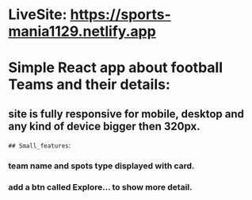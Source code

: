 # LiveSite: https://sports-mania1129.netlify.app

# Simple React app about football Teams and their details:
## site is fully responsive for mobile, desktop and any kind of device bigger then 320px.

`## Small_features`:
### team name and spots type displayed with card.
### add a btn called Explore... to show more detail. 